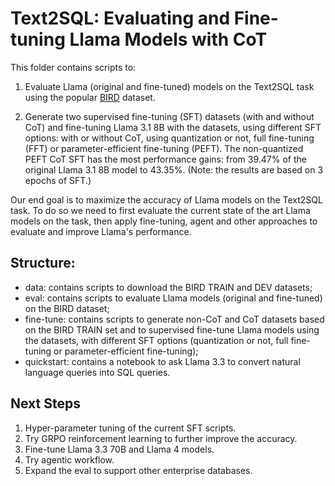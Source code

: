 # Text2SQL: Evaluating and Fine-tuning Llama Models with CoT

This folder contains scripts to:

1. Evaluate Llama (original and fine-tuned) models on the Text2SQL task using the popular [BIRD](https://bird-bench.github.io) dataset.

2. Generate two supervised fine-tuning (SFT) datasets (with and without CoT) and fine-tuning Llama 3.1 8B with the datasets, using different SFT options: with or without CoT, using quantization or not, full fine-tuning (FFT) or parameter-efficient fine-tuning (PEFT). The non-quantized PEFT CoT SFT has the most performance gains: from 39.47% of the original Llama 3.1 8B model to 43.35%. (Note: the results are based on 3 epochs of SFT.)

Our end goal is to maximize the accuracy of Llama models on the Text2SQL task. To do so we need to first evaluate the current state of the art Llama models on the task, then apply fine-tuning, agent and other approaches to evaluate and improve Llama's performance.

## Structure:

- data: contains scripts to download the BIRD TRAIN and DEV datasets;
- eval: contains scripts to evaluate Llama models (original and fine-tuned) on the BIRD dataset;
- fine-tune: contains scripts to generate non-CoT and CoT datasets based on the BIRD TRAIN set and to supervised fine-tune Llama models using the datasets, with different SFT options (quantization or not, full fine-tuning or parameter-efficient fine-tuning);
- quickstart: contains a notebook to ask Llama 3.3 to convert natural language queries into SQL queries.

## Next Steps

1. Hyper-parameter tuning of the current SFT scripts.
2. Try GRPO reinforcement learning to further improve the accuracy.
3. Fine-tune Llama 3.3 70B and Llama 4 models.
4. Try agentic workflow.
5. Expand the eval to support other enterprise databases.
